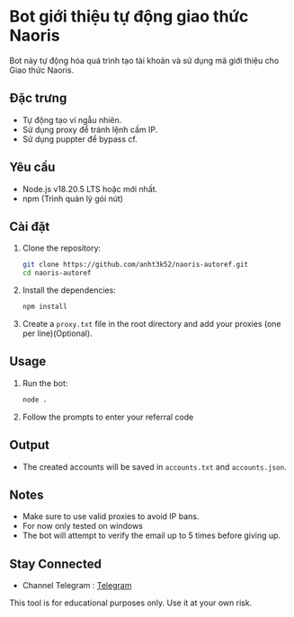# Bot giới thiệu tự động giao thức Naoris

Bot này tự động hóa quá trình tạo tài khoản và sử dụng mã giới thiệu cho Giao thức Naoris.

## Đặc trưng

- Tự động tạo ví ngẫu nhiên.
- Sử dụng proxy để tránh lệnh cấm IP.
- Sử dụng puppter để bypass cf.

## Yêu cầu

- Node.js v18.20.5 LTS hoặc mới nhất.
- npm (Trình quản lý gói nút)

## Cài đặt

1. Clone the repository:

   ```sh
   git clone https://github.com/anht3k52/naoris-autoref.git
   cd naoris-autoref
   ```

2. Install the dependencies:

   ```sh
   npm install
   ```

3. Create a `proxy.txt` file in the root directory and add your proxies (one per line)(Optional).

## Usage

1. Run the bot:

   ```sh
   node .
   ```

2. Follow the prompts to enter your referral code

## Output

- The created accounts will be saved in `accounts.txt` and `accounts.json`.

## Notes

- Make sure to use valid proxies to avoid IP bans.
- For now only tested on windows
- The bot will attempt to verify the email up to 5 times before giving up.

## Stay Connected

- Channel Telegram : [Telegram](https://t.me/samcvn)


This tool is for educational purposes only. Use it at your own risk.

